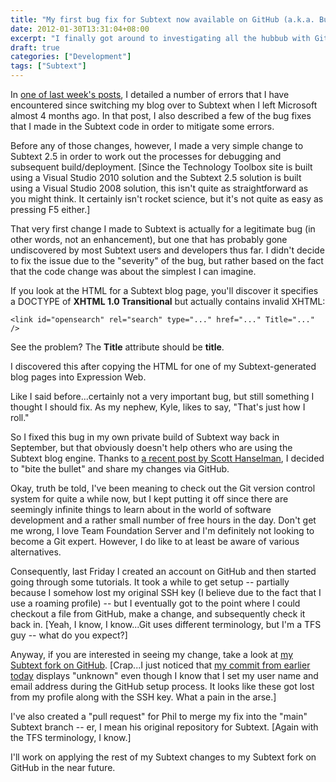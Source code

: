 ```yaml
---
title: "My first bug fix for Subtext now available on GitHub (a.k.a. Building TechnologyToolbox.com, part 18)"
date: 2012-01-30T13:31:04+08:00
excerpt: "I finally got around to investigating all the hubbub with GitHub. I even submitted my first \"official\" bug fix for the Subtext blog engine. I'm sure it will get easier, but this experience was valuable for me, if for no other reason than making me appreciate how much I love Team Foundation Server."
draft: true
categories: ["Development"]
tags: ["Subtext"]
---
```


In[one of last week's posts](/blog/jjameson/archive/2012/01/23/building-technologytoolbox-com-part-15.aspx), I detailed a number of errors that I have encountered since switching my blog over to Subtext when I left Microsoft almost 4 months ago. In that post, I also described a few of the bug fixes that I made in the Subtext code in order to mitigate some errors.

Before any of those changes, however, I made a very simple change to Subtext 2.5 in order to work out the processes for debugging and subsequent build/deployment. [Since the Technology Toolbox site is built using a Visual Studio 2010 solution and the Subtext 2.5 solution is built using a Visual Studio 2008 solution, this isn't quite as straightforward as you might think. It certainly isn't rocket science, but it's not quite as easy as pressing F5 either.]

That very first change I made to Subtext is actually for a legitimate bug (in other words, not an enhancement), but one that has probably gone undiscovered by most Subtext users and developers thus far. I didn't decide to fix the issue due to the "severity" of the bug, but rather based on the fact that the code change was about the simplest I can imagine.

If you look at the HTML for a Subtext blog page, you'll discover it specifies a DOCTYPE of **XHTML 1.0 Transitional** but actually contains invalid XHTML:



    <link id="opensearch" rel="search" type="..." href="..." Title="..." />



See the problem? The **Title** attribute should be **title**.

I discovered this after copying the HTML for one of my Subtext-generated blog pages into Expression Web.

Like I said before...certainly not a very important bug, but still something I thought I should fix. As my nephew, Kyle, likes to say, "That's just how I roll."

So I fixed this bug in my own private build of Subtext way back in September, but that obviously doesn't help others who are using the Subtext blog engine. Thanks to[a recent post by Scott Hanselman](http://www.hanselman.com/blog/GetInvolvedInOpenSourceTodayHowToContributeAPatchToAGitHubHostedOpenSourceProjectLikeCode52.aspx), I decided to "bite the bullet" and share my changes via GitHub.

Okay, truth be told, I've been meaning to check out the Git version control system for quite a while now, but I kept putting it off since there are seemingly infinite things to learn about in the world of software development and a rather small number of free hours in the day. Don't get me wrong, I love Team Foundation Server and I'm definitely not looking to become a Git expert. However, I do like to at least be aware of various alternatives.

Consequently, last Friday I created an account on GitHub and then started going through some tutorials. It took a while to get setup -- partially because I somehow lost my original SSH key (I believe due to the fact that I use a roaming profile) -- but I eventually got to the point where I could checkout a file from GitHub, make a change, and subsequently check it back in. [Yeah, I know, I know...Git uses different terminology, but I'm a TFS guy -- what do you expect?]

Anyway, if you are interested in seeing my change, take a look at[my Subtext fork on GitHub](https://github.com/jeremy-jameson/Subtext). [Crap...I just noticed that[my commit from earlier today](https://github.com/jeremy-jameson/Subtext/commit/462934a87bd12649582f334545d3586b3c9f93a2) displays "unknown" even though I know that I set my user name and email address during the GitHub setup process. It looks like these got lost from my profile along with the SSH key. What a pain in the arse.]

I've also created a "pull request" for Phil to merge my fix into the "main" Subtext branch -- er, I mean his original repository for Subtext. [Again with the TFS terminology, I know.]

I'll work on applying the rest of my Subtext changes to my Subtext fork on GitHub in the near future.

